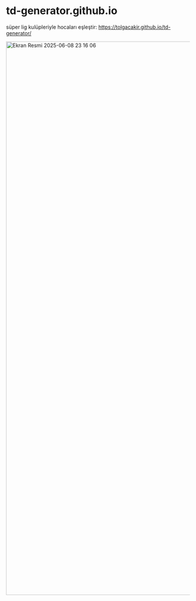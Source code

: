 # td-generator.github.io
süper lig kulüpleriyle hocaları eşleştir:
https://tolgacakir.github.io/td-generator/

<img width="1512" alt="Ekran Resmi 2025-06-08 23 16 06" src="https://github.com/user-attachments/assets/e0f27ecc-b1e7-4df6-9c97-6149e747ebda" />
